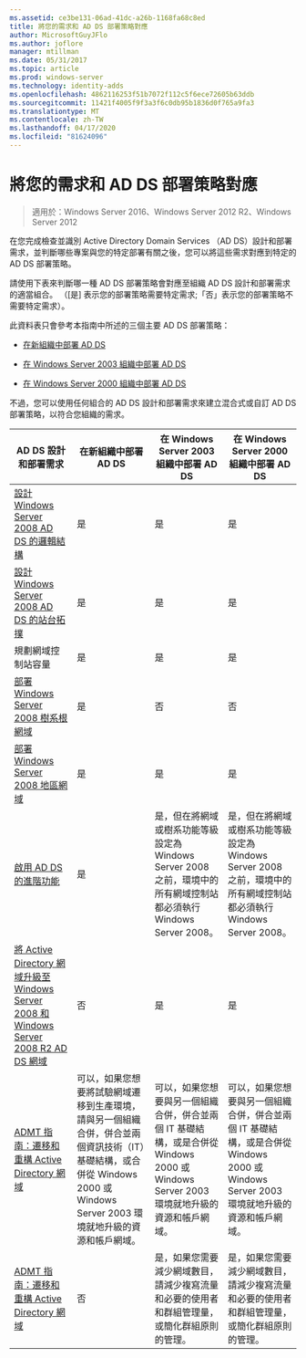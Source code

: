```yaml
---
ms.assetid: ce3be131-06ad-41dc-a26b-1168fa68c8ed
title: 將您的需求和 AD DS 部署策略對應
author: MicrosoftGuyJFlo
ms.author: joflore
manager: mtillman
ms.date: 05/31/2017
ms.topic: article
ms.prod: windows-server
ms.technology: identity-adds
ms.openlocfilehash: 4862116253f51b7072f112c5f6ece72605b63ddb
ms.sourcegitcommit: 11421f4005f9f3a3f6c0db95b1836d0f765a9fa3
ms.translationtype: MT
ms.contentlocale: zh-TW
ms.lasthandoff: 04/17/2020
ms.locfileid: "81624096"
---
```

# <a name="mapping-your-requirements-to-an-ad-ds-deployment-strategy"></a>將您的需求和 AD DS 部署策略對應

> 適用於：Windows Server 2016、Windows Server 2012 R2、Windows Server 2012

在您完成檢查並識別 Active Directory Domain Services （AD DS）設計和部署需求，並判斷哪些專案與您的特定部署有關之後，您可以將這些需求對應到特定的 AD DS 部署策略。

請使用下表來判斷哪一種 AD DS 部署策略會對應至組織 AD DS 設計和部署需求的適當組合。 （[是] 表示您的部署策略需要特定需求;「否」表示您的部署策略不需要特定需求）。

此資料表只會參考本指南中所述的三個主要 AD DS 部署策略：

-   [在新組織中部署 AD DS](../../ad-ds/plan/Deploying-AD-DS-in-a-New-Organization.md)

-   [在 Windows Server 2003 組織中部署 AD DS](../../ad-ds/plan/Deploying-AD-DS-in-a-Windows-Server-2003-Organization.md)

-   [在 Windows Server 2000 組織中部署 AD DS](../../ad-ds/plan/Deploying-AD-DS-in-a-Windows-2000-Organization.md)

不過，您可以使用任何組合的 AD DS 設計和部署需求來建立混合式或自訂 AD DS 部署策略，以符合您組織的需求。

| AD DS 設計和部署需求 | 在新組織中部署 AD DS | 在 Windows Server 2003 組織中部署 AD DS | 在 Windows Server 2000 組織中部署 AD DS |
| ---------------------------------------- | ------------------------------------- | ----------------------------------------------------- |----------------------------------------------- |
| [設計 Windows Server 2008 AD DS 的邏輯結構](https://docs.microsoft.com/previous-versions/windows/it-pro/windows-server-2008-R2-and-2008/cc770806(v=ws.10)) | 是 | 是 | 是 |
| [設計 Windows Server 2008 AD DS 的站台拓撲](Designing-the-Site-Topology.md) | 是 | 是 | 是 |
| 規劃網域控制站容量 | 是 | 是 | 是 |
| [部署 Windows Server 2008 樹系根網域](https://docs.microsoft.com/previous-versions/windows/it-pro/windows-server-2008-R2-and-2008/cc731174(v=ws.10)) | 是 | 否 | 否 |
| [部署 Windows Server 2008 地區網域](https://docs.microsoft.com/previous-versions/windows/it-pro/windows-server-2008-R2-and-2008/cc755118(v=ws.10)) | 是 | 是 | 是 |
| [啟用 AD DS 的進階功能](../../ad-ds/plan/Enabling-Advanced-Features-for-AD-DS.md) | 是 |是，但在將網域或樹系功能等級設定為 Windows Server 2008 之前，環境中的所有網域控制站都必須執行 Windows Server 2008。 | 是，但在將網域或樹系功能等級設定為 Windows Server 2008 之前，環境中的所有網域控制站都必須執行 Windows Server 2008。 |
| [將 Active Directory 網域升級至 Windows Server 2008 和 Windows Server 2008 R2 AD DS 網域](https://docs.microsoft.com/previous-versions/windows/it-pro/windows-server-2008-R2-and-2008/cc731188(v=ws.10)) | 否 | 是 | 是 |
| [ADMT 指南：遷移和重構 Active Directory 網域](https://docs.microsoft.com/previous-versions/windows/it-pro/windows-server-2008-R2-and-2008/cc974332(v=ws.10)) | 可以，如果您想要將試驗網域遷移到生產環境，請與另一個組織合併，併合並兩個資訊技術（IT）基礎結構，或合併從 Windows 2000 或 Windows Server 2003 環境就地升級的資源和帳戶網域。 | 可以，如果您想要與另一個組織合併，併合並兩個 IT 基礎結構，或是合併從 Windows 2000 或 Windows Server 2003 環境就地升級的資源和帳戶網域。 | 可以，如果您想要與另一個組織合併，併合並兩個 IT 基礎結構，或是合併從 Windows 2000 或 Windows Server 2003 環境就地升級的資源和帳戶網域。 |
| [ADMT 指南：遷移和重構 Active Directory 網域](https://docs.microsoft.com/previous-versions/windows/it-pro/windows-server-2008-R2-and-2008/cc974332(v=ws.10)) | 否 | 是，如果您需要減少網域數目，請減少複寫流量和必要的使用者和群組管理量，或簡化群組原則的管理。 | 是，如果您需要減少網域數目，請減少複寫流量和必要的使用者和群組管理量，或簡化群組原則的管理。 |
